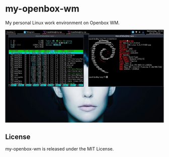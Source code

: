 my-openbox-wm
=============

My personal Linux work environment on Openbox WM.

![Screeshot 1](./screenshot.jpg)

License
-------

my-openbox-wm is released under the MIT License.
